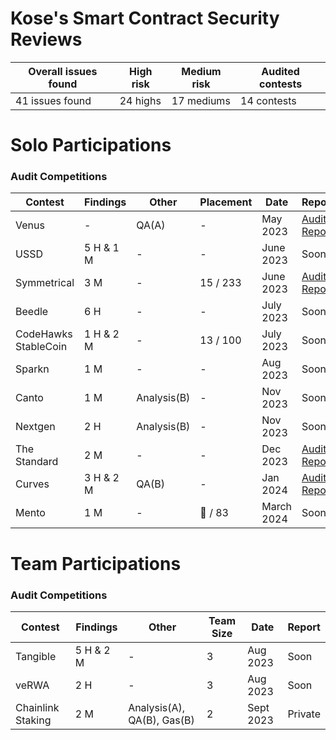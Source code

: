 # Kose's Smart Contract Security Reviews

| Overall issues found | High risk | Medium risk | Audited contests |
| --- | --- |--- | --- |
| 41 issues found | 24 highs | 17 mediums | 14 contests |

# Solo Participations

### Audit Competitions

| Contest | Findings | Other | Placement | Date | Report |
| --- | --- | --- | --- | --- | --- |
| Venus | -   | QA(A) | - | May 2023 | [Audit Report](https://github.com/kosedogus/audits/blob/main/Audit%20Reports/Venus.md) |
| USSD | 5 H & 1 M | - | - | June 2023 | Soon |
| Symmetrical | 3 M | -  | 15 / 233 | June 2023 | [Audit Report](https://github.com/kosedogus/audits/blob/main/Audit%20Reports/Symmetrical.md) | 
| Beedle | 6 H  | -   | - | July 2023 | Soon |
| CodeHawks StableCoin | 1 H & 2 M  | - | 13 / 100 | July 2023 | Soon |
| Sparkn | 1 M   | -   | - | Aug 2023 | Soon |
| Canto | 1 M   | Analysis(B)   | - | Nov 2023 |Soon | 
| Nextgen | 2 H | Analysis(B)   | - | Nov 2023 |Soon |
| The Standard | 2 M  | -   | - | Dec 2023 | [Audit Report](https://github.com/kosedogus/audits/blob/main/Audit%20Reports/The%20Standard.md) |
| Curves | 3 H & 2 M  | QA(B)   | - | Jan 2024 | [Audit Report](https://github.com/kosedogus/audits/blob/main/Audit%20Reports/Curves.md) |
| Mento | 1 M | -  | 🥇 / 83 | March 2024 |Soon |

# Team Participations

### Audit Competitions

| Contest | Findings | Other | Team Size | Date | Report |
| --- | --- | --- | --- | --- | --- | 
| Tangible | 5 H & 2 M | -  | 3   | Aug 2023 | Soon |
| veRWA | 2 H | -   | 3   |  Aug 2023 | Soon |
| Chainlink Staking  | 2 M  | Analysis(A), QA(B), Gas(B)  | 2 | Sept 2023 | Private |

